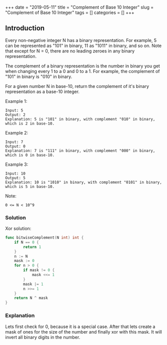 +++
date = "2019-05-11"
title = "Complement of Base 10 Integer"
slug = "Complement of Base 10 Integer"
tags = []
categories = []
+++

## Introduction

Every non-negative integer N has a binary representation.  For example, 5 can be represented as "101" in binary, 11 as "1011" in binary, and so on.  Note that except for N = 0, there are no leading zeroes in any binary representation.

The complement of a binary representation is the number in binary you get when changing every 1 to a 0 and 0 to a 1.  For example, the complement of "101" in binary is "010" in binary.

For a given number N in base-10, return the complement of it's binary representation as a base-10 integer.



Example 1:
```
Input: 5
Output: 2
Explanation: 5 is "101" in binary, with complement "010" in binary, which is 2 in base-10.
```

Example 2:
```
Input: 7
Output: 0
Explanation: 7 is "111" in binary, with complement "000" in binary, which is 0 in base-10.
```

Example 3:
```
Input: 10
Output: 5
Explanation: 10 is "1010" in binary, with complement "0101" in binary, which is 5 in base-10.
```

Note:
```
0 <= N < 10^9
```

### Solution

Xor solution:
``` go
func bitwiseComplement(N int) int {
    if N == 0 {
        return 1
    }
    n := N
    mask := 0
    for n > 0 {
        if mask != 0 {
            mask <<= 1
        }
        mask |= 1
        n >>= 1
    }
    return N ^ mask
}
```

### Explanation

Lets first check for 0, because it is a special case.
After that lets create a mask of ones for the size of the number and finally xor with this mask.
It will invert all binary digits in the number.
